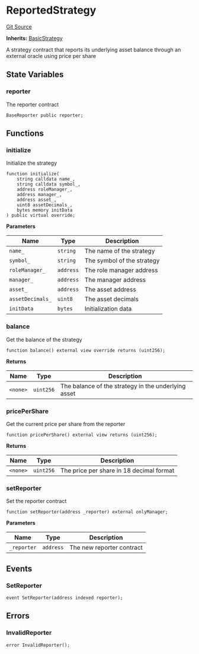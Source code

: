 # ReportedStrategy
[Git Source](https://github.com/SovaNetwork/fountfi/blob/a2137abe6629a13ef56e85f61ccb9fcfe0d3f27a/src/strategy/ReportedStrategy.sol)

**Inherits:**
[BasicStrategy](/src/strategy/BasicStrategy.sol/abstract.BasicStrategy.md)

A strategy contract that reports its underlying asset balance through an external oracle using price per share


## State Variables
### reporter
The reporter contract


```solidity
BaseReporter public reporter;
```


## Functions
### initialize

Initialize the strategy


```solidity
function initialize(
    string calldata name_,
    string calldata symbol_,
    address roleManager_,
    address manager_,
    address asset_,
    uint8 assetDecimals_,
    bytes memory initData
) public virtual override;
```
**Parameters**

|Name|Type|Description|
|----|----|-----------|
|`name_`|`string`|The name of the strategy|
|`symbol_`|`string`|The symbol of the strategy|
|`roleManager_`|`address`|The role manager address|
|`manager_`|`address`|The manager address|
|`asset_`|`address`|The asset address|
|`assetDecimals_`|`uint8`|The asset decimals|
|`initData`|`bytes`|Initialization data|


### balance

Get the balance of the strategy


```solidity
function balance() external view override returns (uint256);
```
**Returns**

|Name|Type|Description|
|----|----|-----------|
|`<none>`|`uint256`|The balance of the strategy in the underlying asset|


### pricePerShare

Get the current price per share from the reporter


```solidity
function pricePerShare() external view returns (uint256);
```
**Returns**

|Name|Type|Description|
|----|----|-----------|
|`<none>`|`uint256`|The price per share in 18 decimal format|


### setReporter

Set the reporter contract


```solidity
function setReporter(address _reporter) external onlyManager;
```
**Parameters**

|Name|Type|Description|
|----|----|-----------|
|`_reporter`|`address`|The new reporter contract|


## Events
### SetReporter

```solidity
event SetReporter(address indexed reporter);
```

## Errors
### InvalidReporter

```solidity
error InvalidReporter();
```


